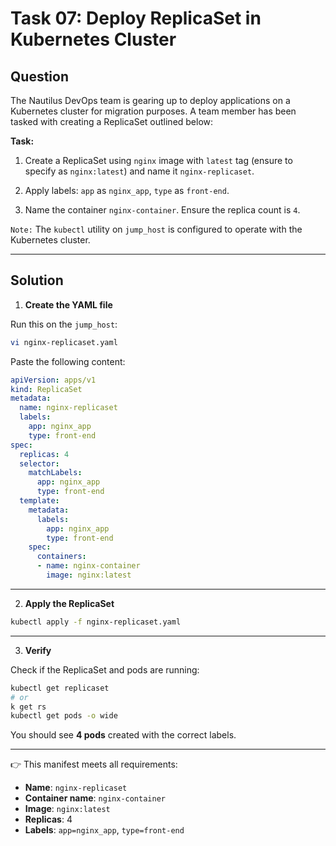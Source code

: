 # Task 07: Deploy ReplicaSet in Kubernetes Cluster

## Question

The Nautilus DevOps team is gearing up to deploy applications on a Kubernetes cluster for migration purposes. A team member has been tasked with creating a ReplicaSet outlined below:

**Task:**

1. Create a ReplicaSet using `nginx` image with `latest` tag (ensure to specify as `nginx:latest`) and name it `nginx-replicaset`.

2. Apply labels: `app` as `nginx_app`, `type` as `front-end`.

3. Name the container `nginx-container`. Ensure the replica count is `4`.

`Note:` The `kubectl` utility on `jump_host` is configured to operate with the Kubernetes cluster.

---

## Solution

1. **Create the YAML file**

Run this on the `jump_host`:

```bash
vi nginx-replicaset.yaml
```

Paste the following content:

```yaml
apiVersion: apps/v1
kind: ReplicaSet
metadata:
  name: nginx-replicaset
  labels:
    app: nginx_app
    type: front-end
spec:
  replicas: 4
  selector:
    matchLabels:
      app: nginx_app
      type: front-end
  template:
    metadata:
      labels:
        app: nginx_app
        type: front-end
    spec:
      containers:
      - name: nginx-container
        image: nginx:latest
```

---

2. **Apply the ReplicaSet**

```bash
kubectl apply -f nginx-replicaset.yaml
```

---

3. **Verify**

Check if the ReplicaSet and pods are running:

```bash
kubectl get replicaset 
# or
k get rs
kubectl get pods -o wide
```
You should see **4 pods** created with the correct labels.

---

👉 This manifest meets all requirements:

- **Name**: `nginx-replicaset`
- **Container name**: `nginx-container`
- **Image**: `nginx:latest`
- **Replicas**: 4
- **Labels**: `app=nginx_app`, `type=front-end`